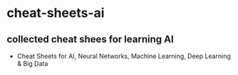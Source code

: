 # cheat-sheets-ai

## collected cheat shees for learning AI
- Cheat Sheets for AI, Neural Networks, Machine Learning, Deep Learning & Big Data
